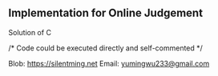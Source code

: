 ## Implementation for Online Judgement

Solution of C

/* Code could be executed directly and self-commented */

Blob: https://silentming.net
Email: yumingwu233@gmail.com
